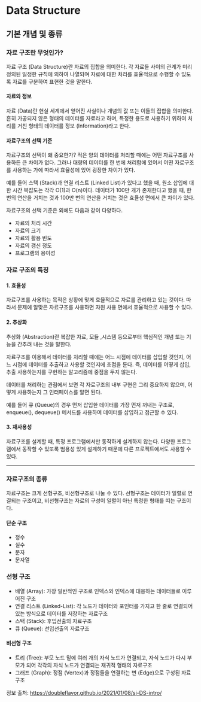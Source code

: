 # Data Structure

## 기본 개념 및 종류
### 자료 구조란 무엇인가?
자료 구조 (Data Structure)란 자료의 집합을 의미한다. 각 자료들 사이의 관계가 미리 정의된 일정한 규칙에 의하여 나열되며 자료에 대한 처리를 효율적으로 수행할 수 있도록 자료를 구분하여 표현한 것을 말한다.

#### 자료와 정보
자료 (Data)란 현실 세계에서 얻어진 사실이나 개념의 값 또는 이들의 집합을 의미한다. 흔히 가공되지 않은 형태의 데이터를 자료라고 하며, 특정한 용도로 사용하기 위하여 처리를 거친 형태의 데이터를 정보 (Information)라고 한다.

#### 자료구조의 선택 기준

자료구조의 선택이 왜 중요한가? 적은 양의 데이터를 처리할 때에는 어떤 자료구조를 사용하든 큰 차이가 없다. 그러나 대량의 데이터를 한 번에 처리함에 있어서 어떤 자료구조를 사용하는 가에 따라서 효율성에 있어 굉장한 차이가 있다.

예를 들어 스택 (Stack)과 연결 리스트 (Linked List)가 있다고 했을 때, 원소 삽입에 대한 시간 복잡도는 각각 O(1)과 O(n)이다. 데이터가 100만 개가 존재한다고 했을 때, 한 번의 연산을 거치는 것과 100만 번의 연산을 거치는 것은 효율성 면에서 큰 차이가 있다.

자료구조의 선택 기준은 외에도 다음과 같이 다양하다.
* 자료의 처리 시간
* 자료의 크기
* 자료의 활용 빈도
* 자료의 갱신 정도
* 프로그램의 용이성

### 자료 구조의 특징

#### 1. 효율성

자료구조를 사용하는 목적은 상황에 맞게 효율적으로 자료를 관리하고 있는 것이다. 따라서 문제에 알맞은 자료구조를 사용하면 자원 사용 면에서 효율적으로 사용할 수 있다.

#### 2. 추상화

추상화 (Abstraction)란 복잡한 자료, 모듈 ,시스템 등으로부터 핵심적인 개념 또는 기능을 간추려 내는 것을 말한다.

자료구조를 이용해서 데이터를 처리할 때에는 어느 시점에 데이터를 삽입할 것인지, 어느 시점에 데이터를 추출하고 사용할 것인지에 초점을 둔다. 즉, 데이터를 어떻게 삽입, 추출 사용하는지를 구현하는 알고리즘에 중점을 두지 않는다.

데이터를 처리하는 관점에서 보면 각 자료구조의 내부 구현은 그리 중요하지 않으며, 어떻게 사용하는지 그 인터페이스를 알면 된다.

예를 들어 큐 (Queue)의 경우 먼저 삽입한 데이터를 가장 먼저 꺼내는 구조로, enqueue(), dequeue() 메서드를 사용하여 데이터를 삽입하고 접근할 수 있다.

#### 3. 재사용성

자료구조를 설계할 때, 특정 프로그램에서만 동작하게 설계하지 않는다. 다양한 프로그램에서 동작할 수 있또록 범용성 있게 설계하기 때문에 다른 프로젝트에서도 사용할 수 있다.


---

### 자료구조의 종류

자료구조는 크게 선형구조, 비선형구조로 나눌 수 있다. 선형구조는 데이터가 일렬로 연결되는 구조이고, 비선형구조는 자료의 구성이 일렬이 아닌 특정한 형태를 띠는 구조이다.


#### 단순 구조

* 정수
* 실수
* 문자
* 문자열

### 선형 구조

* 배열 (Array): 가장 일반적인 구조로 인덱스와 인덱스에 대응하는 데이터들로 이루어진 구조
* 연결 리스트 (Linked-List): 각 노드가 데이터와 포인터를 가지고 한 줄로 연결되어 있는 방식으로 데이터를 저장하는 자료구조
* 스택 (Stack): 후입선출의 자료구조
* 큐 (Queue): 선입선출의 자료구조


#### 비선형 구조

* 트리 (Tree): 부모 노드 밑에 여러 개의 자식 노드가 연결되고, 자식 노드가 다시 부모가 되어 각각의 자식 노드가 연결되는 재귀적 형태의 자료구조
* 그래프 (Graph): 정점 (Vertex)과 정점들을 연결하는 변 (Edge)으로 구성된 자료구조

정보 출처: <https://doubleflavor.github.io/2021/01/08/sj-DS-intro/>
